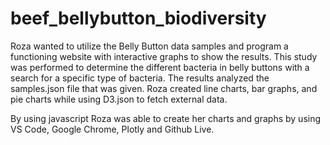 # beef_bellybutton_biodiversity

Roza wanted to utilize the Belly Button data samples and program a functioning website with interactive graphs to show the results. This study was performed to determine the different bacteria in belly buttons with a search for a specific type of bacteria. The results analyzed the samples.json file that was given. Roza created line charts, bar graphs, and pie charts while using D3.json to fetch external data. 

By using javascript Roza was able to create her charts and graphs by using VS Code, Google Chrome, Plotly and Github Live. 
